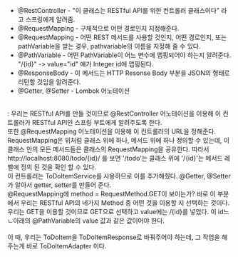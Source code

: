 
* @RestController - "이 클래스는 RESTful API를 위한 컨트롤러 클래스이다" 라고 스프링에게 알려줌. <br>
* @RequestMapping - 구체적으로 어떤 경로인지 지정해준다. <br>
* @RequestMapping - 어떤 REST 메서드를 사용할 것인지, 어떤 경로인지, 또는 pathVariable을 받는 경우, pathvariable의 이름을 지정해 줄 수 있다. <br>
* @PathVariable - 어떤 PathVariable이 어느 변수에 맵핑되어야 하는지 알려준다. <br>
                  "/{id}" -> value="id" 얘가 Integer id에 맵핑된다. <br>
* @ResponseBody - 이 메서드는 HTTP Resonse Body 부분을 JSON의 형태로 리턴할 것임을 알려준다. <br>
* @Getter, @Setter - Lombok 어노테이션 <br>
<br>
: 우리는 RESTful API를 만들 것이므로 @RestController 어노테이션을 이용해 이 컨트롤러가 RESTful API인 스프링 부트에게 알려주도록 한다. <br>
  또한 @RequestMapping 어노테이션을 이용해 이 컨트롤러의 URL을 정해준다. <br>
  RequestMapping은 위처럼 클래스 위에 하나, 메서드 위에 하나 정의할 수 있는데, 이 클래스 안의 모든 메서드들은 클래스의 RequestMapping을 공유한다. 따라서 http://localhost:8080/todo/{id}/ 를 보면 '/todo'는 클래스 위에 '/{id}'는 메서드 레벨에 정의 된 것을 확인 할 수 있다. <br>
  이 컨트롤러는 ToDoItemService를 사용하므로 이를 추가해줬다. @Getter, @Setter가 알아서 getter, setter를 만들어 준다. <br>
  @RequestMapping에 method = RequestMethod.GET이 보이는가? 바로 이 부분에서 우리는 RESTful API의 네가지 Method 중 어떤 것을 이용할 지 선택하는 것이다. 우리는 GET을 이용할 것이므로 GET으로 선택하고 value에는 /{id}를 넣었다. 이 id느 ㄴ아래의 @PathVariable의 value 값과 같은 값이어야 한다. <br>
  <br>
  이 때, 우리는 ToDoItem을 ToDoItemResponse로 바꿔주어야 하는데, 그 작업을 해주는게 바로 ToDoItemAdapter 이다. <br>
  
